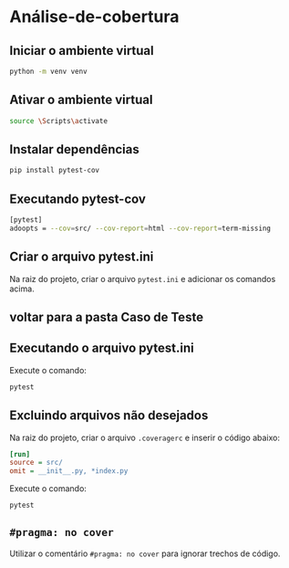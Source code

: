 # Análise-de-cobertura

## Iniciar o ambiente virtual
```bash
python -m venv venv
```

## Ativar o ambiente virtual
```bash
source \Scripts\activate
```

## Instalar dependências
```bash
pip install pytest-cov
```

## Executando pytest-cov
```bash
[pytest]
adoopts = --cov=src/ --cov-report=html --cov-report=term-missing
```

## Criar o arquivo pytest.ini
Na raiz do projeto, criar o arquivo `pytest.ini` e adicionar os comandos acima.

## voltar para a pasta Caso de Teste

## Executando o arquivo pytest.ini
Execute o comando:
```bash
pytest
```

## Excluindo arquivos não desejados
Na raiz do projeto, criar o arquivo `.coveragerc` e inserir o código abaixo:

```ini
[run]
source = src/
omit = __init__.py, *index.py
```

Execute o comando:
```bash
pytest
```

## `#pragma: no cover`
Utilizar o comentário `#pragma: no cover` para ignorar trechos de código.

